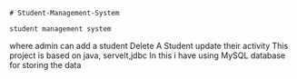     # Student-Management-System
    
    student management system 
where admin can add a student 
Delete A Student
update their activity
This project is based on java, servelt,jdbc
In this i have using MySQL database for storing the data
